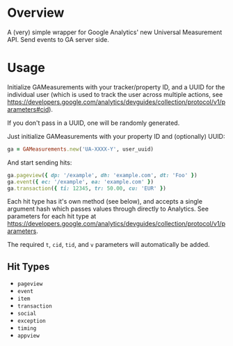 Overview
=========

A (very) simple wrapper for Google Analytics' new Universal Measurement API. Send
events to GA server side.



Usage
=====

Initialize GAMeasurements with your tracker/property ID, and a UUID for the
individual user (which is used to track the user across multiple actions, see
https://developers.google.com/analytics/devguides/collection/protocol/v1/parameters#cid).

If you don't pass in a UUID, one will be randomly generated.

Just initialize GAMeasurements with your property ID and (optionally) UUID:

```ruby
ga = GAMeasurements.new('UA-XXXX-Y', user_uuid)
```

And start sending hits:

```ruby
ga.pageview({ dp: '/example', dh: 'example.com', dt: 'Foo' })
ga.event({ ec: '/example', ea: 'example.com' })
ga.transaction({ ti: 12345, tr: 50.00, cu: 'EUR' })
```

Each hit type has it's own method (see below), and accepts a single argument hash
which passes values through directly to Analytics. See parameters for each hit
type at https://developers.google.com/analytics/devguides/collection/protocol/v1/parameters.

The required `t`, `cid`, `tid`, and `v` parameters will automatically be added.

Hit Types
---------

* `pageview`
* `event`
* `item`
* `transaction`
* `social`
* `exception`
* `timing`
* `appview`
